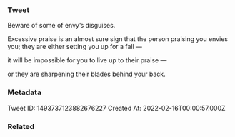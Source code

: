 ### Tweet
Beware of some of envy’s disguises.

Excessive praise is an almost sure sign that the person praising you envies you; they are either setting you up for a fall —

it will be impossible for you to live up to their praise —

or they are sharpening their blades behind your back.

### Metadata
Tweet ID: 1493737123882676227
Created At: 2022-02-16T00:00:57.000Z

### Related

